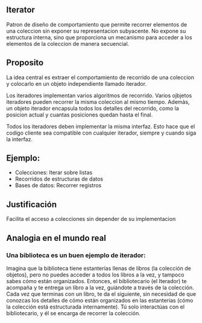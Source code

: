 ## Iterator
Patron de diseño de comportamiento que permite recorrer elementos de una coleccion sin exponer su representacion subyacente. No expone su estructura interna, sino que proporciona un mecanismo para acceder a los elementos de la coleccion de manera secuencial.

## Proposito
La idea central es extraer el comportamiento de recorrido de una coleccion y colocarlo en un objeto independiente llamado iterador. 

Los iteradores implementan varios algoritmos de recorrido. Varios ojbjetos iteradores pueden recorrer la misma coleccion al mismo tiempo.
Ademàs, un objeto iterador encapsula todos los detalles del recorrido, como la posicion actual y cuantas posiciones quedan hasta el final.

Todos los iteradores deben implementar la misma interfaz. Esto hace que el codigo cliente sea compatible con cualquier iterador, siempre y cuando siga la interfaz.

## Ejemplo:
- Colecciones: Iterar sobre listas
- Recorridos de estructuras de datos
- Bases de datos: Recorrer registros

## Justificación
Facilita el acceso a colecciones sin depender de su implementacion


## Analogia en el mundo real
### Una biblioteca es un buen ejemplo de iterador:
Imagina que la biblioteca tiene estanterías llenas de libros (la colección de objetos), pero no puedes acceder a todos los libros a la vez, y tampoco sabes cómo están organizados. Entonces, el bibliotecario (el Iterador) te acompaña y te entrega un libro a la vez, guiándote a través de la colección. Cada vez que terminas con un libro, te da el siguiente, sin necesidad de que conozcas los detalles de cómo están organizados en las estanterías (cómo la colección está estructurada internamente). Tú solo interactúas con el bibliotecario, y él se encarga de recorrer la colección.

